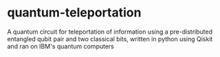 # quantum-teleportation
A quantum circuit for teleportation of information using a pre-distributed entangled qubit pair and two classical bits, written in python using Qiskit and ran on IBM's quantum computers
